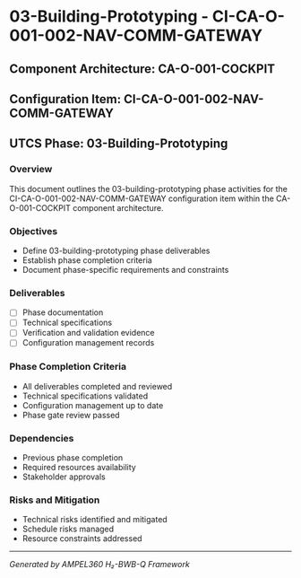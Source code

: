 # 03-Building-Prototyping - CI-CA-O-001-002-NAV-COMM-GATEWAY

## Component Architecture: CA-O-001-COCKPIT
## Configuration Item: CI-CA-O-001-002-NAV-COMM-GATEWAY
## UTCS Phase: 03-Building-Prototyping

### Overview
This document outlines the 03-building-prototyping phase activities for the CI-CA-O-001-002-NAV-COMM-GATEWAY configuration item within the CA-O-001-COCKPIT component architecture.

### Objectives
- Define 03-building-prototyping phase deliverables
- Establish phase completion criteria
- Document phase-specific requirements and constraints

### Deliverables
- [ ] Phase documentation
- [ ] Technical specifications
- [ ] Verification and validation evidence
- [ ] Configuration management records

### Phase Completion Criteria
- All deliverables completed and reviewed
- Technical specifications validated
- Configuration management up to date
- Phase gate review passed

### Dependencies
- Previous phase completion
- Required resources availability
- Stakeholder approvals

### Risks and Mitigation
- Technical risks identified and mitigated
- Schedule risks managed
- Resource constraints addressed

---
*Generated by AMPEL360 H₂-BWB-Q Framework*
